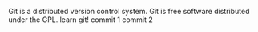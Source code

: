 Git is a distributed version control system. 
Git is free software distributed under the GPL. 
learn git!
commit 1
commit 2
